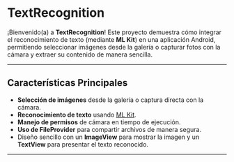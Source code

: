 # TextRecognition

¡Bienvenido(a) a **TextRecognition**! Este proyecto demuestra cómo integrar el reconocimiento de texto (mediante **ML Kit**) en una aplicación Android, permitiendo seleccionar imágenes desde la galería o capturar fotos con la cámara y extraer su contenido de manera sencilla.

---

## Características Principales
- **Selección de imágenes** desde la galería o captura directa con la cámara.
- **Reconocimiento de texto** usando [ML Kit](https://developers.google.com/ml-kit).
- **Manejo de permisos** de cámara en tiempo de ejecución.
- **Uso de FileProvider** para compartir archivos de manera segura.
- Diseño sencillo con un **ImageView** para mostrar la imagen y un **TextView** para presentar el texto reconocido.

---

